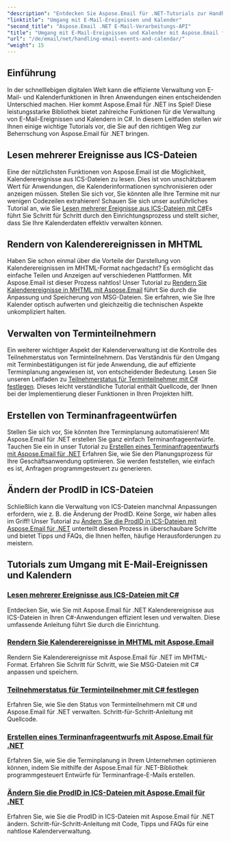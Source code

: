 ```yaml
---
"description": "Entdecken Sie Aspose.Email für .NET-Tutorials zur Handhabung von E-Mail-Ereignissen und zur Kalenderverwaltung. Lernen Sie Techniken zur effizienten Verbesserung Ihrer C#-Anwendungen."
"linktitle": "Umgang mit E-Mail-Ereignissen und Kalender"
"second_title": "Aspose.Email .NET E-Mail-Verarbeitungs-API"
"title": "Umgang mit E-Mail-Ereignissen und Kalender mit Aspose.Email für .NET"
"url": "/de/email/net/handling-email-events-and-calendar/"
"weight": 15
---
```


## Einführung

In der schnelllebigen digitalen Welt kann die effiziente Verwaltung von E-Mail- und Kalenderfunktionen in Ihren Anwendungen einen entscheidenden Unterschied machen. Hier kommt Aspose.Email für .NET ins Spiel! Diese leistungsstarke Bibliothek bietet zahlreiche Funktionen für die Verwaltung von E-Mail-Ereignissen und Kalendern in C#. In diesem Leitfaden stellen wir Ihnen einige wichtige Tutorials vor, die Sie auf den richtigen Weg zur Beherrschung von Aspose.Email für .NET bringen.

## Lesen mehrerer Ereignisse aus ICS-Dateien

Eine der nützlichsten Funktionen von Aspose.Email ist die Möglichkeit, Kalenderereignisse aus ICS-Dateien zu lesen. Dies ist von unschätzbarem Wert für Anwendungen, die Kalenderinformationen synchronisieren oder anzeigen müssen. Stellen Sie sich vor, Sie könnten alle Ihre Termine mit nur wenigen Codezeilen extrahieren! Schauen Sie sich unser ausführliches Tutorial an, wie Sie [Lesen mehrerer Ereignisse aus ICS-Dateien mit C#](./read-multiple-events-from-ics-files-with-csharp/)Es führt Sie Schritt für Schritt durch den Einrichtungsprozess und stellt sicher, dass Sie Ihre Kalenderdaten effektiv verwalten können. 

## Rendern von Kalenderereignissen in MHTML 

Haben Sie schon einmal über die Vorteile der Darstellung von Kalenderereignissen im MHTML-Format nachgedacht? Es ermöglicht das einfache Teilen und Anzeigen auf verschiedenen Plattformen. Mit Aspose.Email ist dieser Prozess nahtlos! Unser Tutorial zu [Rendern Sie Kalenderereignisse in MHTML mit Aspose.Email](./render-calendar-events-in-mhtml/) führt Sie durch die Anpassung und Speicherung von MSG-Dateien. Sie erfahren, wie Sie Ihre Kalender optisch aufwerten und gleichzeitig die technischen Aspekte unkompliziert halten.

## Verwalten von Terminteilnehmern

Ein weiterer wichtiger Aspekt der Kalenderverwaltung ist die Kontrolle des Teilnehmerstatus von Terminteilnehmern. Das Verständnis für den Umgang mit Terminbestätigungen ist für jede Anwendung, die auf effiziente Terminplanung angewiesen ist, von entscheidender Bedeutung. Lesen Sie unseren Leitfaden zu [Teilnehmerstatus für Terminteilnehmer mit C# festlegen](./setting-participant-status-for-appointment-attendees/). Dieses leicht verständliche Tutorial enthält Quellcode, der Ihnen bei der Implementierung dieser Funktionen in Ihren Projekten hilft.

## Erstellen von Terminanfrageentwürfen 

Stellen Sie sich vor, Sie könnten Ihre Terminplanung automatisieren! Mit Aspose.Email für .NET erstellen Sie ganz einfach Terminanfrageentwürfe. Tauchen Sie ein in unser Tutorial zu [Erstellen eines Terminanfrageentwurfs mit Aspose.Email für .NET](./creating-draft-appointment-request/) Erfahren Sie, wie Sie den Planungsprozess für Ihre Geschäftsanwendung optimieren. Sie werden feststellen, wie einfach es ist, Anfragen programmgesteuert zu generieren.

## Ändern der ProdID in ICS-Dateien 

Schließlich kann die Verwaltung von ICS-Dateien manchmal Anpassungen erfordern, wie z. B. die Änderung der ProdID. Keine Sorge, wir haben alles im Griff! Unser Tutorial zu [Ändern Sie die ProdID in ICS-Dateien mit Aspose.Email für .NET](./modify-prodid-in-ics-files/) unterteilt diesen Prozess in überschaubare Schritte und bietet Tipps und FAQs, die Ihnen helfen, häufige Herausforderungen zu meistern.

## Tutorials zum Umgang mit E-Mail-Ereignissen und Kalendern
### [Lesen mehrerer Ereignisse aus ICS-Dateien mit C#](./read-multiple-events-from-ics-files-with-csharp/)
Entdecken Sie, wie Sie mit Aspose.Email für .NET Kalenderereignisse aus ICS-Dateien in Ihren C#-Anwendungen effizient lesen und verwalten. Diese umfassende Anleitung führt Sie durch die Einrichtung.
### [Rendern Sie Kalenderereignisse in MHTML mit Aspose.Email](./render-calendar-events-in-mhtml/)
Rendern Sie Kalenderereignisse mit Aspose.Email für .NET im MHTML-Format. Erfahren Sie Schritt für Schritt, wie Sie MSG-Dateien mit C# anpassen und speichern.
### [Teilnehmerstatus für Terminteilnehmer mit C# festlegen](./setting-participant-status-for-appointment-attendees/)
Erfahren Sie, wie Sie den Status von Terminteilnehmern mit C# und Aspose.Email für .NET verwalten. Schritt-für-Schritt-Anleitung mit Quellcode.
### [Erstellen eines Terminanfrageentwurfs mit Aspose.Email für .NET](./creating-draft-appointment-request/)
Erfahren Sie, wie Sie die Terminplanung in Ihrem Unternehmen optimieren können, indem Sie mithilfe der Aspose.Email für .NET-Bibliothek programmgesteuert Entwürfe für Terminanfrage-E-Mails erstellen.
### [Ändern Sie die ProdID in ICS-Dateien mit Aspose.Email für .NET](./modify-prodid-in-ics-files/)
Erfahren Sie, wie Sie die ProdID in ICS-Dateien mit Aspose.Email für .NET ändern. Schritt-für-Schritt-Anleitung mit Code, Tipps und FAQs für eine nahtlose Kalenderverwaltung.